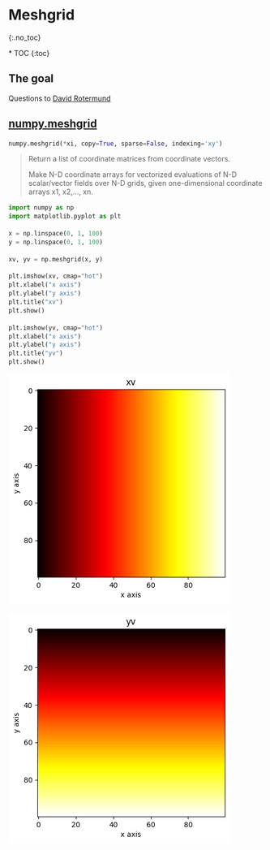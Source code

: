# Meshgrid
{:.no_toc}

<nav markdown="1" class="toc-class">
* TOC
{:toc}
</nav>

## The goal


Questions to [David Rotermund](mailto:davrot@uni-bremen.de)

## [numpy.meshgrid](https://numpy.org/doc/stable/reference/generated/numpy.meshgrid.html)


```python
numpy.meshgrid(*xi, copy=True, sparse=False, indexing='xy')
```

> Return a list of coordinate matrices from coordinate vectors.
> 
> Make N-D coordinate arrays for vectorized evaluations of N-D scalar/vector fields over N-D grids, given one-dimensional coordinate arrays x1, x2,…, xn.

```python
import numpy as np
import matplotlib.pyplot as plt

x = np.linspace(0, 1, 100)
y = np.linspace(0, 1, 100)

xv, yv = np.meshgrid(x, y)

plt.imshow(xv, cmap="hot")
plt.xlabel("x axis")
plt.ylabel("y axis")
plt.title("xv")
plt.show()

plt.imshow(yv, cmap="hot")
plt.xlabel("x axis")
plt.ylabel("y axis")
plt.title("yv")
plt.show()
```

![image0](image0.png)

![image1](image1.png)
